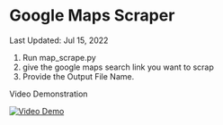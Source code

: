 # Google Maps Scraper
Last Updated: Jul 15, 2022

1. Run map_scrape.py
2. give the google maps search link you want to scrap
3. Provide the Output File Name.

Video Demonstration

[![Video Demo](https://img.youtube.com/vi/E5TUek362fc/0.jpg)](https://www.youtube.com/watch?v=E5TUek362fc)
